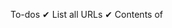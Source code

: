 To-dos
✔ List all URLs
✔ Contents of <TITLE> 
✔ Duplicate detection, report duplicate page URLs
✔ List URLs of graphic files
• tf-idf with stemming
• 20 most common words